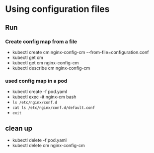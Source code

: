 # Using configuration files

## Run
### Create config map from a file
- kubectl create cm nginx-config-cm --from-file=configuration.conf
- kubectl get cm
- kubectl get cm nginx-config-cm
- kubectl describe cm nginx-config-cm

### used config map in a pod
- kubectl create -f pod.yaml
- kubectl exec -it nginx-cm bash
- `ls /etc/nginx/conf.d`
- `cat ls /etc/nginx/conf.d/default.conf`
- `exit`

## clean up
- kubectl delete -f pod.yaml
- kubectl delete cm nginx-config-cm
